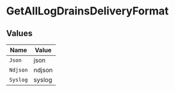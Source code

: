 # GetAllLogDrainsDeliveryFormat


## Values

| Name     | Value    |
| -------- | -------- |
| `Json`   | json     |
| `Ndjson` | ndjson   |
| `Syslog` | syslog   |